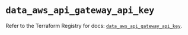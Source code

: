 # `data_aws_api_gateway_api_key`

Refer to the Terraform Registry for docs: [`data_aws_api_gateway_api_key`](https://registry.terraform.io/providers/hashicorp/aws/4.54.0/docs/data-sources/api_gateway_api_key).
